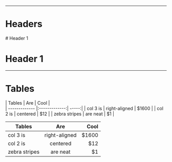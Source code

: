 
---
# Headers

\# Header 1
# Header 1

---

# Tables

\| Tables        | Are           | Cool  |\
\| ------------- |:-------------:| -----:|
\| col 3 is      | right-aligned | $1600 |
\| col 2 is      | centered      |   $12 |
\| zebra stripes | are neat      |    $1 |

| Tables        | Are           | Cool  |
| ------------- |:-------------:| -----:|
| col 3 is      | right-aligned | $1600 |
| col 2 is      | centered      |   $12 |
| zebra stripes | are neat      |    $1 |
